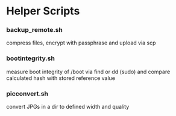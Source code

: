 # Helper Scripts

### backup_remote.sh
compress files, encrypt with passphrase and upload via scp

### bootintegrity.sh
measure boot integrity of /boot via find or dd (sudo) and compare calculated hash with stored reference value

### picconvert.sh
convert JPGs in a dir to defined width and quality
